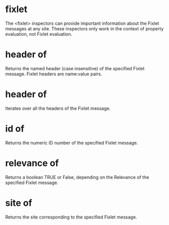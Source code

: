 # fixlet

The &lt;fixlet&gt; inspectors can provide important information about the Fixlet messages at any site. These inspectors only work in the context of property evaluation, not Fixlet evaluation.

# header <string> of <fixlet>

Returns the named header (case insensitive) of the specified Fixlet message. Fixlet headers are name:value pairs.

# header of <fixlet>

Iterates over all the headers of the Fixlet message.

# id of <fixlet>

Returns the numeric ID number of the specified Fixlet message.

# relevance of <fixlet>

Returns a boolean TRUE or False, depending on the Relevance of the specified Fixlet message.

# site of <fixlet>

Returns the site corresponding to the specified Fixlet message.
